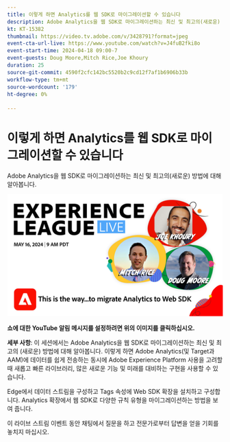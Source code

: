 ```yaml
---
title: 이렇게 하면 Analytics를 웹 SDK로 마이그레이션할 수 있습니다
description: Adobe Analytics을 웹 SDK로 마이그레이션하는 최신 및 최고의(새로운) 방법에 대해 알아봅니다
kt: KT-15382
thumbnail: https://video.tv.adobe.com/v/3428791?format=jpeg
event-cta-url-live: https://www.youtube.com/watch?v=J4fuB2fki8o
event-start-time: 2024-04-18 09:00-7
event-guests: Doug Moore,Mitch Rice,Joe Khoury
duration: 25
source-git-commit: 4590f2cfc142bc5520b2c9cd12f7af1b6906b33b
workflow-type: tm+mt
source-wordcount: '179'
ht-degree: 0%

---
```


# 이렇게 하면 Analytics를 웹 SDK로 마이그레이션할 수 있습니다

Adobe Analytics을 웹 SDK로 마이그레이션하는 최신 및 최고의(새로운) 방법에 대해 알아봅니다.

[![ExL LIVE 2024년 5월 16일](assets/WebBanner-May16-2024.jpg)](https://www.youtube.com/watch?v=J4fuB2fki8o)

**쇼에 대한 YouTube 알림 메시지를 설정하려면 위의 이미지를 클릭하십시오.**


**세부 사항**: 이 세션에서는 Adobe Analytics을 웹 SDK로 마이그레이션하는 최신 및 최고의 (새로운) 방법에 대해 알아봅니다. 이렇게 하면 Adobe Analytics(및 Target과 AAM)에 데이터를 쉽게 전송하는 동시에 Adobe Experience Platform 사용을 고려할 때 새롭고 빠른 라이브러리, 많은 새로운 기능 및 미래를 대비하는 구현을 사용할 수 있습니다.

Edge에서 데이터 스트림을 구성하고 Tags 속성에 Web SDK 확장을 설치하고 구성합니다. Analytics 확장에서 웹 SDK로 다양한 규칙 유형을 마이그레이션하는 방법을 보여 줍니다.

이 라이브 스트림 이벤트 동안 채팅에서 질문을 하고 전문가로부터 답변을 얻을 기회를 놓치지 마십시오.

